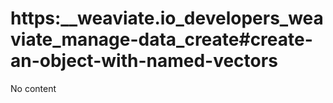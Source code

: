 # https:\_\_weaviate.io_developers_weaviate_manage-data_create#create-an-object-with-named-vectors

No content
